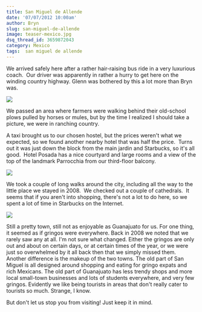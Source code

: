 ```yaml
---
title: San Miguel de Allende
date: '07/07/2012 10:00am'
author: Bryn
slug: san-miguel-de-allende
image: teaser-mexico.jpg
dsq_thread_id: 3659872043
category: Mexico
tags:  san miguel de allende
---
```

We arrived safely here after a rather hair-raising bus ride in a very luxurious coach.  Our driver was apparently in rather a hurry to get here on the winding country highway. Glenn was bothered by this a lot more than Bryn was.

![](http://media.tumblr.com/tumblr_m6ro7cTg9T1qzu24w.jpg)

We passed an area where farmers were walking behind their old-school plows pulled by horses or mules, but by the time I realized I should take a picture, we were in ranching country.

A taxi brought us to our chosen hostel, but the prices weren't what we expected, so we found another nearby hotel that was half the price.  Turns out it was just down the block from the main jardin and Starbucks, so it's all good.  Hotel Posada has a nice courtyard and large rooms and a view of the top of the landmark Parrocchia from our third-floor balcony.

![](http://media.tumblr.com/tumblr_m6rp8dq8ZG1qzu24w.jpg)

We took a couple of long walks around the city, including all the way to the little place we stayed in 2008.  We checked out a couple of cathedrals.  It seems that if you aren't into shopping, there's not a lot to do here, so we spent a lot of time in Starbucks on the Internet.

![](http://media.tumblr.com/tumblr_m6rpmwAK611qzu24w.jpg)

Still a pretty town, still not as enjoyable as Guanajuato for us. For one thing, it seemed as if gringos were everywhere. Back in 2008 we noted that we rarely saw any at all. I'm not sure what changed. Either the gringos are only out and about on certain days, or at certain times of the year, or we were just so overwhelmed by it all back then that we simply missed them. Another difference is the makeup of the two towns. The old part of San Miguel is all designed around shopping and eating for gringo expats and rich Mexicans. The old part of Guanajuato has less trendy shops and more local small-town businesses and lots of students everywhere, and very few gringos. Evidently we like being tourists in areas that don't really cater to tourists so much. Strange, I know.

But don't let us stop you from visiting! Just keep it in mind.